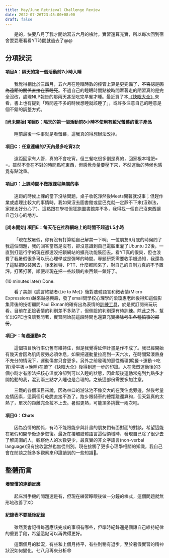 ```yaml
---
title: May/June Retrieval Challenge Review
date: 2022-07-26T23:45:00+08:00
draft: false
---
```


&emsp;&emsp;是的，快要八月了我才開始寫五六月的檢討。實習還算充實，所以每次回到宿舍耍耍廢看看YT時間就過去了@@

## 分項狀況

#### 項目A：隔天的第一個活動前7小時入睡

&emsp;&emsp;我覺得相比於三四月，五六月在睡眠時數的控管上算是更完備了，~~不否認是因為遠距的關係直接在家睡死~~。不過自己的睡眠時間點被時間牽著走的陋習真的是完全沒改，處理NLP報告的那兩天甚至吃完早餐才睡。最近買了本[《快眠大全》](https://www.books.com.tw/products/0010923685)來看，書上也有提到「時間差不多的時候想睡就該睡了」，或許多注意自己的睡意是個不錯的調整方式。

#### [尚未開始] 項目B：隔天的第一個活動前8小時不使用有藍光螢幕的電子產品

&emsp;&emsp;睡前最後一件事就是看螢幕，這我真的得想辦法改掉。

#### 項目C：任意連續的7天內最多吃宵2次

&emsp;&emsp;遠距回家有人管，真的不會吃宵。但三餐吃很多倒是真的，回家根本增肥= =。雖然不會在不對的時間點吃東西，但感覺食量要壓下來，不然運動的時候也感覺有點沈重。

#### 項目D：上課時間不做跟課程無關的事

&emsp;&emsp;遠距的時候上課的當下沒啥問題，桌子收乾淨然後Meets開著就沒事；但趕作業或處理比較大的事情時，我如果沒去圖書館或星巴克就一定靜不下來(沒辦法，家裡太好分心了)。這點跟在學校但狂跑圖書館差不多，我得找一個自己沒東西讓自己分心的地方。

#### [尚未開始] 項目E：每天花在社群網站上的時間不超過1.5小時

&emsp;&emsp;「現在放暑假，你有沒有打算給自己解禁一下啊」一位朋友6月底的時候問了我這個問題，我的回答當然是沒有，卻沒意識到自己電腦重灌了Ubuntu 22後，一直到打這行字的現在都還沒把鎖網站的擴充功能裝回去。看YT真的很爽，但也浪費了我暑假很多可以玩心理學或是彈琴的時間。專題研究需要收手機通知，我還為了這點把IG裝回去，後來推特、PTT、什麼都回來了，對自己的自制力真的不予置評。打著打著，順便趁現在把一些該鎖的東西鎖一鎖好了。

(10 minutes later) Done.

&emsp;&emsp;看了美劇《謊言終結者(Lie to Me)》後對肢體語言和微表情(Micro Expressions)越來越感興趣，發了email問學校心理學的梁瓊惠老師後得知這個影集背後的技術顧問Paul Ekman的確有出為表情的[訓練工具](https://www.paulekman.com/micro-expressions-training-tools/)，於是就訂閱來玩玩看。目前在正臉表情的判別差不多熟了，但側臉的判別還有待訓練。除此之外，幫忙出GPE也沒讓我閒著，實習開始前這段時間也還算充實~~撇除考生各種搞事的部份~~。

#### 項目F：每週運動5次

&emsp;&emsp;這個項目執行率仍舊有維持住，但是我覺得延伸計畫是作不成了。我已經開始有幾天會因為肌肉疲勞必須休息，如果把運動量拉高到一天六次，在時間緊湊熱身不充分的情況下，運動傷害只會更多。另外之前發現的惡性循環(晚餐→運動→吃宵/滑平板→晚睡)在讀了《快眠大全》後得到進一步的印證。人在激烈運動後的3個小時才有辦法把核心溫度冷卻到可以入睡的狀態，因此飯後運動常拖到九點多才開始動的我，混到兩三點才入睡也是合理的。之後這部份需要多加注意。

&emsp;&emsp;三鐵的各個項目來說，因為林口的游泳池不像交大的在我住處旁邊，然後考量疫情因素，這兩個月乾脆直接不游了。跑步跟騎車的總距離還算夠，但天氣真的太熱了，單次的距離完全拉不上去。暑假更熱，可能頂多挑戰一兩次吧。

#### 項目G：Chats

&emsp;&emsp;因為疫情的關係，有時不能跟能參與計畫的朋友們有面對面的對談，希望這能在暑假和開學後逐步恢復。最近在接觸肢體語言這個領域時，發現自己除了很少去了解周圍的人，觀察他人的次數更少，最真實的非文字語言(non-verbal language)沒有接收當然也無從判別。現在接觸了更多心理學相關的知識，我自己會在閒談之餘多多觀察來印證讀到的一些知識👀。

## 整體而言

#### 壞習慣的連鎖反應

&emsp;&emsp;起床滑手機的問題還是有，但現在練習睜眼後做一分鐘的棒式，這個問題就無形地改善了XD

#### 紀錄表不要延後紀錄

&emsp;&emsp;雖然我會記得每週應該完成的事項有哪些，但準時紀錄還是個讓自己維持紀律的重要手段，希望這點可以再做得更好。

&emsp;&emsp;這兩個月的狀況，有些和上個月持平，有些則稍有退步。至於暑假實習的精神狀況如何變化，七八月再來分析:sunglasses: